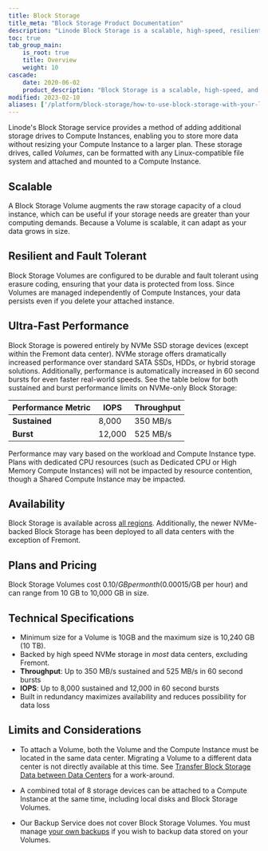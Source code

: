 ```yaml
---
title: Block Storage
title_meta: "Block Storage Product Documentation"
description: "Linode Block Storage is a scalable, high-speed, resilient and fault tolerant storage service."
toc: true
tab_group_main:
    is_root: true
    title: Overview
    weight: 10
cascade:
    date: 2020-06-02
    product_description: "Block Storage is a scalable, high-speed, and fault tolerant storage service used to add additional storage to a Linode Compute Instance."
modified: 2023-02-10
aliases: ['/platform/block-storage/how-to-use-block-storage-with-your-linode/','/platform/block-storage/how-to-use-block-storage-with-your-linode-new-manager/','/platform/block-storage/how-to-use-block-storage-with-your-linode-classic-manager/','/platform/how-to-use-block-storage-with-your-linode/','/platform/block-storage/','/guides/platform/block-storage/','/guides/how-to-use-block-storage-with-your-linode/']
---
```


Linode's Block Storage service provides a method of adding additional storage drives to Compute Instances, enabling you to store more data without resizing your Compute Instance to a larger plan. These storage drives, called *Volumes*, can be formatted with any Linux-compatible file system and attached and mounted to a Compute Instance.

## Scalable

A Block Storage Volume augments the raw storage capacity of a cloud instance, which can be useful if your storage needs are greater than your computing demands. Because a Volume is scalable, it can adapt as your data grows in size.

## Resilient and Fault Tolerant

Block Storage Volumes are configured to be durable and fault tolerant using erasure coding, ensuring that your data is protected from loss. Since Volumes are managed independently of Compute Instances, your data persists even if you delete your attached instance.

## Ultra-Fast Performance

Block Storage is powered entirely by NVMe SSD storage devices (except within the Fremont data center). NVMe storage offers dramatically increased performance over standard SATA SSDs, HDDs, or hybrid storage solutions. Additionally, performance is automatically increased in 60 second bursts for even faster real-world speeds. See the table below for both sustained and burst performance limits on NVMe-only Block Storage:

| Performance Metric | IOPS | Throughput |
| -- | -- | -- |
| **Sustained** | 8,000 | 350 MB/s |
| **Burst** | 12,000 | 525 MB/s |

Performance may vary based on the workload and Compute Instance type. Plans with dedicated CPU resources (such as Dedicated CPU or High Memory Compute Instances) will not be impacted by resource contention, though a Shared Compute Instance may be impacted.

## Availability

Block Storage is available across [all regions](https://www.linode.com/global-infrastructure/). Additionally, the newer NVMe-backed Block Storage has been deployed to all data centers with the exception of Fremont.

## Plans and Pricing

Block Storage Volumes cost $0.10/GB per month ($0.00015/GB per hour) and can range from 10 GB to 10,000 GB in size.

## Technical Specifications

- Minimum size for a Volume is 10GB and the maximum size is 10,240 GB (10 TB).
- Backed by high speed NVMe storage in *most* data centers, excluding Fremont.
- **Throughput**: Up to 350 MB/s sustained and 525 MB/s in 60 second bursts
- **IOPS**: Up to 8,000 sustained and 12,000 in 60 second bursts
- Built in redundancy maximizes availability and reduces possibility for data loss

## Limits and Considerations

- To attach a Volume, both the Volume and the Compute Instance must be located in the same data center. Migrating a Volume to a different data center is not directly available at this time. See [Transfer Block Storage Data between Data Centers](/docs/products/storage/block-storage/guides/transfer-volume-data-between-data-centers/) for a work-around.

- A combined total of 8 storage devices can be attached to a Compute Instance at the same time, including local disks and Block Storage Volumes.

- Our Backup Service does not cover Block Storage Volumes. You must manage [your own backups](/docs/guides/backing-up-your-data/) if you wish to backup data stored on your Volumes.